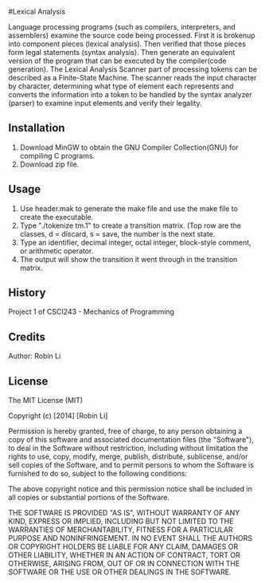 #Lexical Analysis

Language processing programs (such as compilers, interpreters, and assemblers) examine the source code being processed. First it is brokenup into component pieces (lexical analysis). Then verified that those pieces form legal statements (syntax analysis). Then generate an equivalent version of the program that can be executed by the compiler(code generation). The Lexical Analysis Scanner part of processing tokens can be described as a Finite-State Machine. The scanner reads the input character by character, determining what type of element each represents and converts the information into a token to be handled by the syntax analyzer (parser) to examine input elements and verify their legality.

## Installation

1) Download MinGW to obtain the GNU Compiler Collection(GNU) for compiling C programs. 
2) Download zip file.

## Usage

1) Use header.mak to generate the make file and use the make file to create the executable. 
2) Type "./tokenize tm.1" to create a transition matrix. (Top row are the classes, d = discard, s = save, the number is the next state. 
3) Type an identifier, decimal integer, octal integer, block-style comment, or arithmetic operator. 
4) The output will show the transition it went through in the transition matrix. 

## History

Project 1 of CSCI243 - Mechanics of Programming 

## Credits

Author: Robin Li

## License

The MIT License (MIT)

Copyright (c) [2014] [Robin Li]

Permission is hereby granted, free of charge, to any person obtaining a copy
of this software and associated documentation files (the "Software"), to deal
in the Software without restriction, including without limitation the rights
to use, copy, modify, merge, publish, distribute, sublicense, and/or sell
copies of the Software, and to permit persons to whom the Software is
furnished to do so, subject to the following conditions:

The above copyright notice and this permission notice shall be included in all
copies or substantial portions of the Software.

THE SOFTWARE IS PROVIDED "AS IS", WITHOUT WARRANTY OF ANY KIND, EXPRESS OR
IMPLIED, INCLUDING BUT NOT LIMITED TO THE WARRANTIES OF MERCHANTABILITY,
FITNESS FOR A PARTICULAR PURPOSE AND NONINFRINGEMENT. IN NO EVENT SHALL THE
AUTHORS OR COPYRIGHT HOLDERS BE LIABLE FOR ANY CLAIM, DAMAGES OR OTHER
LIABILITY, WHETHER IN AN ACTION OF CONTRACT, TORT OR OTHERWISE, ARISING FROM,
OUT OF OR IN CONNECTION WITH THE SOFTWARE OR THE USE OR OTHER DEALINGS IN THE
SOFTWARE.
